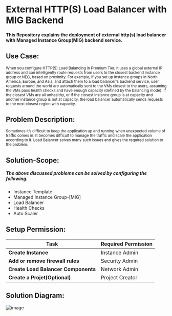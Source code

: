 # External HTTP(S) Load Balancer with MIG Backend

#### This Repository explains the deployment of external http(s) load balancer with Managed Instance Group(MIG) backend service.

## Use Case:

<sub>When you configure HTTP(S) Load Balancing in Premium Tier, it uses a global external IP address and can intelligently route requests from users to the closest backend instance group or NEG, based on proximity. For example, if you set up instance groups in North America, Europe, and Asia, and attach them to a load balancer's backend service, user requests around the world are automatically sent to the VMs closest to the users, assuming the VMs pass health checks and have enough capacity (defined by the balancing mode). If the closest VMs are all unhealthy, or if the closest instance group is at capacity and another instance group is not at capacity, the load balancer automatically sends requests to the next closest region with capacity.</sub>

## Problem Description:

<sub>Sometimes it’s difficult to keep the application up and running when unexpected volume of traffic comes in. It becomes difficult to manage the traffic and scale the application according to it. Load Balancer solves many such issues and gives the required solution to the problem.</sub>

## Solution-Scope:
##### The above discussed problems can be solved by configuring the following.
- Instance Template
- Managed Instance Group-[MIG]
- Load Balancer
- Health Checks
- Auto Scaler

## Setup Permission:

| Task | Required Permission |
| --- | --- |
| **Create Instance** | Instance Admin |
| **Add or remove firewall rules** | Security Admin |
| **Create Load Balancer Components** | Network Admin |
| **Create a Projet(Optional)** | Project Creator |

## Solution Diagram:

![image](https://miro.medium.com/max/1230/1*iiUEd9TVt6PyEEYQB6PynA.png)
